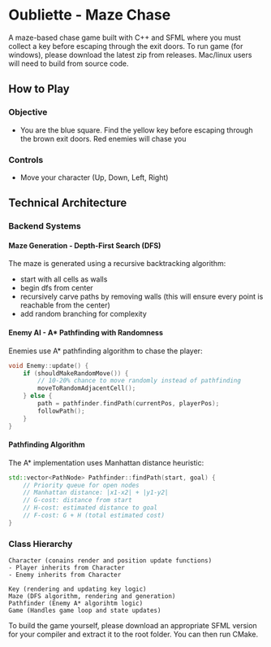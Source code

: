 # Oubliette - Maze Chase 


A maze-based chase game built with C++ and SFML where you must collect a key before escaping through the exit doors. 
To run game (for windows), please download the latest zip from releases. Mac/linux users will need to build from source code.

## How to Play

### Objective
- You are the blue square. Find the yellow key before escaping through the brown exit doors. Red enemies will chase you

### Controls
- Move your character (Up, Down, Left, Right)

## Technical Architecture

### Backend Systems

#### **Maze Generation - Depth-First Search (DFS)**
The maze is generated using a recursive backtracking algorithm:
- start with all cells as walls
- begin dfs from center
- recursively carve paths by removing walls (this will ensure every point is reachable from the center)
- add random branching for complexity 

#### **Enemy AI - A\* Pathfinding with Randomness**
Enemies use A* pathfinding algorithm to chase the player:

```cpp
void Enemy::update() {
    if (shouldMakeRandomMove()) {
        // 10-20% chance to move randomly instead of pathfinding
        moveToRandomAdjacentCell();
    } else {
        path = pathfinder.findPath(currentPos, playerPos);
        followPath();
    }
}
```

#### **Pathfinding Algorithm**
The A* implementation uses Manhattan distance heuristic:

```cpp
std::vector<PathNode> Pathfinder::findPath(start, goal) {
    // Priority queue for open nodes
    // Manhattan distance: |x1-x2| + |y1-y2|
    // G-cost: distance from start
    // H-cost: estimated distance to goal
    // F-cost: G + H (total estimated cost)
}
```

### Class Hierarchy

```
Character (conains render and position update functions)
- Player inherits from Character 
- Enemy inherits from Character

Key (rendering and updating key logic)
Maze (DFS algorithm, rendering and generation)
Pathfinder (Enemy A* algorihtm logic)
Game (Handles game loop and state updates)
```

To build the game yourself, please download an appropriate SFML version for your compiler and extract it to the root folder. You can then run CMake. 
